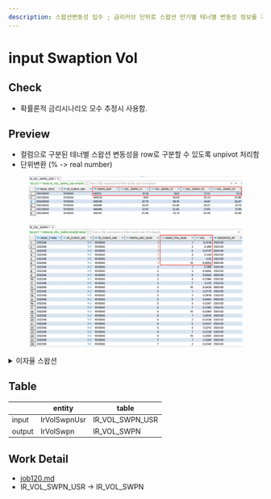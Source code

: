 ```yaml
---
description: 스왑션변동성 입수 ; 금리커브 단위로 스왑션 만기별 테너별 변동성 정보를 가져와 unpivot 처리.
---
```


# input Swaption Vol

## Check

* 확률론적 금리시나리오 모수 추정시 사용함.&#x20;

## Preview

* 컬럼으로 구분된 테너별 스왑션 변동성을 row로 구분할 수 있도록 unpivot 처리함
* 단위변환 (% -> real number) &#x20;

<figure><img src="../../../.gitbook/assets/image (13).png" alt=""><figcaption></figcaption></figure>

<figure><img src="../../../.gitbook/assets/image (18).png" alt=""><figcaption></figcaption></figure>

<details>

<summary>이자율 스왑션 </summary>

#### 테너 vs.  만기

테너는 이자율 스왑션에서 유동금리 인덱스의 기간을 말하며, 일반적으로 1개월, 3개월, 6개월 등으로 표시됩니다. 예를 들어, 3개월 테너의 이자율 스왑션은 3개월마다 이자율을 지급하도록 계약된 금융상품을 말합니다. (금리를 교환하는 주기)

반면에 만기는 이자율 스왑션에서 계약이 종료되는 시점을 의미합니다. 예를 들어, 만기가 1년인 이자율 스왑션은 계약 시작일로부터 1년 후에 종료됩니다.

#### 이자율 스왑션 거래의 예시&#x20;

둘 다 만기가 1년이지만, 테너가 1개월인 이자율 스왑션과 테너가 3개월인 이자율 스왑션은 거래 방식과 리스크가 상이합니다.

테너가 1개월인 이자율 스왑션은 매월 정기적으로 이자율을 교환합니다. 예를 들어, A는 고정금리 4%로 1년 이자율 스왑을 체결하고 B는 1년 기간 동안 매월 변동하는 금리와 교환을 약속합니다. 만약 1개월 Euribor 금리가 3%인 경우, B는 A에게 (3%-고정금리 4%)×1/12= -0.08%의 이자를 지급합니다. 반면에, Euribor 금리가 5%인 경우, B는 (5%-4%)×1/12= 0.08%의 이자를 받습니다. 이런 식으로 매월 이자교환이 이루어지고, 1년 후에는 만기가 됩니다.

반면에, 테너가 3개월인 이자율 스왑션은 매월이 아니라 3개월마다 이자율을 교환합니다. 이 경우, 매월마다 교환하는 것보다는 변동성이 적으므로, 일반적으로 고정금리와 비교해서 스왑금리가 높게 형성됩니다. 그리고 만약 3개월 Euribor 금리가 상승한다면, 3개월 이자율 스왑션의 위험도 높아지므로 고정금리로 1년 이자율 스왑을 체결하는 것이 보다 안정적인 선택일 수 있습니다.

</details>

## Table&#x20;

<table data-view="cards"><thead><tr><th></th><th>entity</th><th>table</th></tr></thead><tbody><tr><td>input</td><td>IrVolSwpnUsr</td><td>IR_VOL_SWPN_USR</td></tr><tr><td>output</td><td>IrVolSwpn</td><td>IR_VOL_SWPN</td></tr></tbody></table>

## Work Detail

* [job120.md](../../../etc/java/src/job120.md "mention")
* IR\_VOL\_SWPN\_USR -> IR\_VOL\_SWPN

